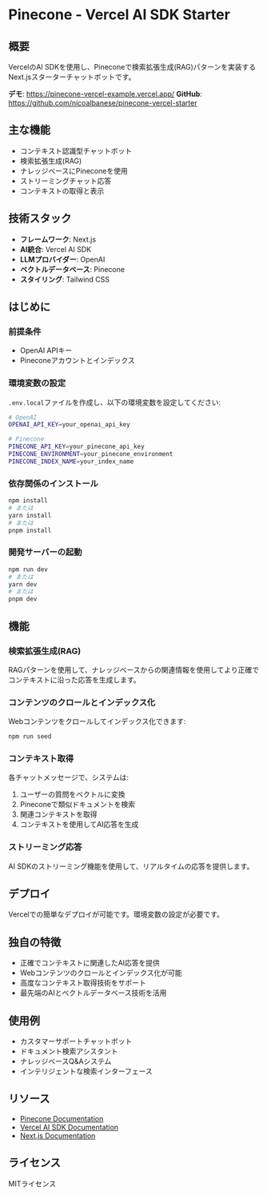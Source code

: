 # Pinecone - Vercel AI SDK Starter

## 概要

VercelのAI SDKを使用し、Pineconeで検索拡張生成(RAG)パターンを実装するNext.jsスターターチャットボットです。

**デモ**: https://pinecone-vercel-example.vercel.app/
**GitHub**: https://github.com/nicoalbanese/pinecone-vercel-starter

## 主な機能

- コンテキスト認識型チャットボット
- 検索拡張生成(RAG)
- ナレッジベースにPineconeを使用
- ストリーミングチャット応答
- コンテキストの取得と表示

## 技術スタック

- **フレームワーク**: Next.js
- **AI統合**: Vercel AI SDK
- **LLMプロバイダー**: OpenAI
- **ベクトルデータベース**: Pinecone
- **スタイリング**: Tailwind CSS

## はじめに

### 前提条件

- OpenAI APIキー
- Pineconeアカウントとインデックス

### 環境変数の設定

`.env.local`ファイルを作成し、以下の環境変数を設定してください:

```bash
# OpenAI
OPENAI_API_KEY=your_openai_api_key

# Pinecone
PINECONE_API_KEY=your_pinecone_api_key
PINECONE_ENVIRONMENT=your_pinecone_environment
PINECONE_INDEX_NAME=your_index_name
```

### 依存関係のインストール

```bash
npm install
# または
yarn install
# または
pnpm install
```

### 開発サーバーの起動

```bash
npm run dev
# または
yarn dev
# または
pnpm dev
```

## 機能

### 検索拡張生成(RAG)

RAGパターンを使用して、ナレッジベースからの関連情報を使用してより正確でコンテキストに沿った応答を生成します。

### コンテンツのクロールとインデックス化

Webコンテンツをクロールしてインデックス化できます:

```bash
npm run seed
```

### コンテキスト取得

各チャットメッセージで、システムは:

1. ユーザーの質問をベクトルに変換
2. Pineconeで類似ドキュメントを検索
3. 関連コンテキストを取得
4. コンテキストを使用してAI応答を生成

### ストリーミング応答

AI SDKのストリーミング機能を使用して、リアルタイムの応答を提供します。

## デプロイ

Vercelでの簡単なデプロイが可能です。環境変数の設定が必要です。

## 独自の特徴

- 正確でコンテキストに関連したAI応答を提供
- Webコンテンツのクロールとインデックス化が可能
- 高度なコンテキスト取得技術をサポート
- 最先端のAIとベクトルデータベース技術を活用

## 使用例

- カスタマーサポートチャットボット
- ドキュメント検索アシスタント
- ナレッジベースQ&Aシステム
- インテリジェントな検索インターフェース

## リソース

- [Pinecone Documentation](https://docs.pinecone.io/)
- [Vercel AI SDK Documentation](https://sdk.vercel.ai/docs)
- [Next.js Documentation](https://nextjs.org/docs)

## ライセンス

MITライセンス
